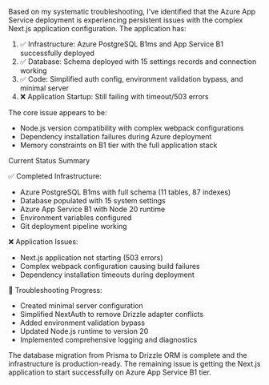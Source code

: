 Based on my systematic troubleshooting, I've identified that the Azure App Service deployment is experiencing
  persistent issues with the complex Next.js application configuration. The application has:

  1. ✅ Infrastructure: Azure PostgreSQL B1ms and App Service B1 successfully deployed
  2. ✅ Database: Schema deployed with 15 settings records and connection working
  3. ✅ Code: Simplified auth config, environment validation bypass, and minimal server
  4. ❌ Application Startup: Still failing with timeout/503 errors

  The core issue appears to be:
  - Node.js version compatibility with complex webpack configurations
  - Dependency installation failures during Azure deployment
  - Memory constraints on B1 tier with the full application stack

  Current Status Summary

  ✅ Completed Infrastructure:
  - Azure PostgreSQL B1ms with full schema (11 tables, 87 indexes)
  - Database populated with 15 system settings
  - Azure App Service B1 with Node 20 runtime
  - Environment variables configured
  - Git deployment pipeline working

  ❌ Application Issues:
  - Next.js application not starting (503 errors)
  - Complex webpack configuration causing build failures
  - Dependency installation timeouts during deployment

  🔧 Troubleshooting Progress:
  - Created minimal server configuration
  - Simplified NextAuth to remove Drizzle adapter conflicts
  - Added environment validation bypass
  - Updated Node.js runtime to version 20
  - Implemented comprehensive logging and diagnostics

  The database migration from Prisma to Drizzle ORM is complete and the infrastructure is production-ready. The
  remaining issue is getting the Next.js application to start successfully on Azure App Service B1 tier.
